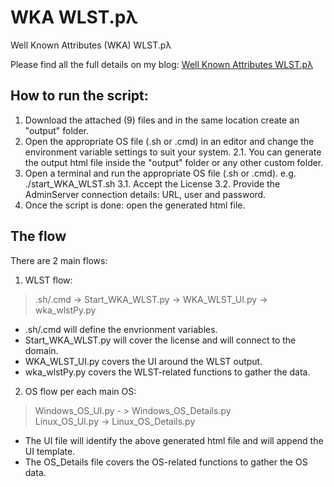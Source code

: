 # WKA WLST.pλ
Well Known Attributes (WKA) WLST.pλ

Please find all the full details on my blog: [Well Known Attributes WLST.pλ ](http://leonardsoa.blogspot.com/2020/04/well-known-attributes-wlstp.html)

## How to run the script: 

1. Download the attached (9) files and in the same location create an "output" folder.
2. Open the appropriate OS file (.sh or .cmd) in an editor and change the environment variable settings to suit your system.
2.1. You can generate the output html file inside the "output" folder or any other custom folder. 
3. Open a terminal and run the appropriate OS file (.sh or .cmd).
e.g. ./start_WKA_WLST.sh
3.1. Accept the License
3.2. Provide the AdminServer connection details: URL, user and password. 
4. Once the script is done: open the generated html file. 

## The flow 

There are 2 main flows:

1. WLST flow:

> .sh/.cmd -> Start_WKA_WLST.py -> WKA_WLST_UI.py -> wka_wlstPy.py

* .sh/.cmd will define the envrionment variables. 
* Start_WKA_WLST.py will cover the license and will connect to the domain. 
* WKA_WLST_UI.py  covers the UI around the WLST output. 
* wka_wlstPy.py covers the WLST-related functions to gather the data. 

2. OS flow per each main OS: 

> Windows_OS_UI.py - > Windows_OS_Details.py  
> Linux_OS_UI.py -> Linux_OS_Details.py

* The UI file will identify the above generated html file and will append the UI template. 
* The OS_Details file covers the OS-related functions to gather the OS data. 
